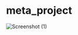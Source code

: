 # meta_project
![Screenshot (1)](https://github.com/user-attachments/assets/2a758e25-0447-4d38-9263-b094479cccc7)
